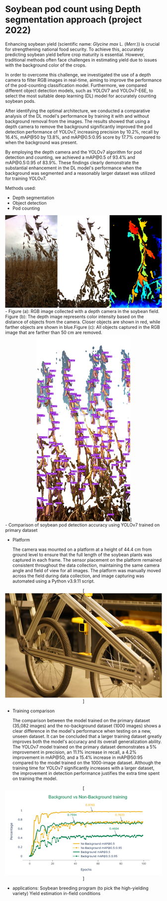 # Soybean pod count using Depth segmentation approach (project 2022)

<p>Enhancing soybean yield (scientific name: <em>Glycine max</em> L. (<em>Merr.</em>)) is crucial for strengthening national food security. To achieve this, accurately predicting soybean yield before crop maturity is essential. However, traditional methods often face challenges in estimating yield due to issues with the background color of the crops.</p>

<p>In order to overcome this challenge, we investigated the use of a depth camera to filter RGB images in real-time, aiming to improve the performance of the pod-counting classification model. Furthermore, we compared different object detection models, such as YOLOV7 and YOLOv7-E6E, to select the most suitable deep learning (DL) model for accurately counting soybean pods.</p>

<p>After identifying the optimal architecture, we conducted a comparative analysis of the DL model's performance by training it with and without background removal from the images. The results showed that using a depth camera to remove the background significantly improved the pod detection performance of YOLOv7, increasing precision by 10.2%, recall by 16.4%, mAP@50 by 13.8%, and mAP@0.5:0.95 score by 17.7% compared to when the background was present.</p>

<p>By employing the depth camera and the YOLOv7 algorithm for pod detection and counting, we achieved a mAP@0.5 of 93.4% and mAP@0.5:0.95 of 83.9%. These findings clearly demonstrate the substantial enhancement in the DL model's performance when the background was segmented and a reasonably larger dataset was utilized for training YOLOv7.</p>

Methods used:
- Depth segmentation
- Object detection
- Pod counting

<div align="center">
    <img src="mouseRGB.png" width="600">
</div>
- Figure (a): RGB image collected with a depth camera in the soybean field. Figure (b): The depth image represents color intensity based on the distance of objects from the camera. Closer objects are shown in red, while farther objects are shown in blue.Figure (c): All objects captured in the RGB image that are farther than 50 cm are removed. </figcaption>

<div style="text-align: center;">
  [<img src="5.png" width="300" height="600">]
</div>
- Comparison of soybean pod detection accuracy using YOLOv7 trained on primary dataset

- Platform
  <p>The camera was mounted on a platform at a height of 44.4 cm from ground level to ensure that the full length of the soybean plants was captured in each frame. The sensor placement on the platform remained consistent throughout the data collection, maintaining the same camera angle and field of view for all images. The platform was manually moved across the field during data collection, and image capturing was automated using a Python v3.9.11 script.</p>

<div style="text-align: center;">
  [<img src="platform.png" width="600">]</div>

- Training comparison
  <p>The comparison between the model trained on the primary dataset (35,082 images) and the no-background dataset (1000 images) shows a clear difference in the model's performance when testing on a new, unseen dataset. It can be concluded that a larger training dataset greatly improves both the model's accuracy and its overall generalization ability. The YOLOv7 model trained on the primary dataset demonstrates a 5% improvement in precision, an 11.1% increase in recall, a 4.2% improvement in mAP@50, and a 15.4% increase in mAP@50:95 compared to the model trained on the 1000-image dataset. Although the training time for YOLOv7 significantly increases with a larger dataset, the improvement in detection performance justifies the extra time spent on training the model.</p>

<div style="text-align: center;">
  [<img src="Training_comparison.png" width="600">]
</div>

- applications: 
Soybean breeding program (to pick the high-yielding variety)
Yield estimation in-field conditions
